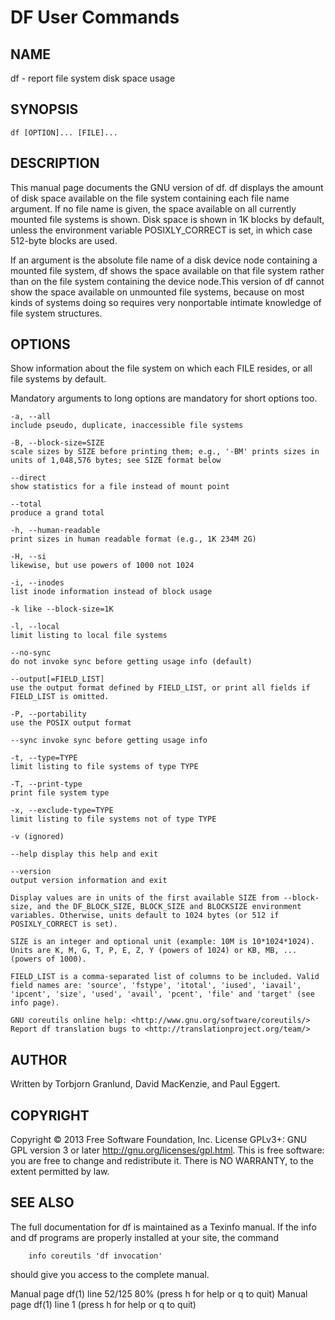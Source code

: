 
# DF User Commands                           

## NAME
df - report file system disk space usage

## SYNOPSIS
`df [OPTION]... [FILE]...`

## DESCRIPTION
This manual page documents the GNU version of df. df displays the amount of disk space available on the file system containing each file name argument. If no file name is given, the space available on all currently mounted file systems is shown. Disk space is shown in 1K blocks by default, unless the environment variable POSIXLY_CORRECT is set, in which case 512-byte blocks are used.

If an argument is the absolute file name of a disk device node containing a mounted file system, df shows the space available on that file system rather than on the file system containing the device node.This version of df cannot show the space available on unmounted file systems, because on most kinds of systems doing so requires very nonportable intimate knowledge of file system structures.

## OPTIONS
Show information about the file system on which each FILE resides, or all file systems by default.

Mandatory arguments to long options are mandatory for short options too.
    
    -a, --all
    include pseudo, duplicate, inaccessible file systems

    -B, --block-size=SIZE
    scale sizes by SIZE before printing them; e.g., '-BM' prints sizes in units of 1,048,576 bytes; see SIZE format below

    --direct
    show statistics for a file instead of mount point

    --total
    produce a grand total

    -h, --human-readable
    print sizes in human readable format (e.g., 1K 234M 2G)

    -H, --si
    likewise, but use powers of 1000 not 1024
    
    -i, --inodes
    list inode information instead of block usage

    -k like --block-size=1K

    -l, --local
    limit listing to local file systems

    --no-sync
    do not invoke sync before getting usage info (default)

    --output[=FIELD_LIST]
    use the output format defined by FIELD_LIST, or print all fields if FIELD_LIST is omitted.

    -P, --portability
    use the POSIX output format

    --sync invoke sync before getting usage info

    -t, --type=TYPE
    limit listing to file systems of type TYPE

    -T, --print-type
    print file system type

    -x, --exclude-type=TYPE
    limit listing to file systems not of type TYPE

    -v (ignored)

    --help display this help and exit

    --version
    output version information and exit

    Display values are in units of the first available SIZE from --block-size, and the DF_BLOCK_SIZE, BLOCK_SIZE and BLOCKSIZE environment variables. Otherwise, units default to 1024 bytes (or 512 if POSIXLY_CORRECT is set).

    SIZE is an integer and optional unit (example: 10M is 10*1024*1024). Units are K, M, G, T, P, E, Z, Y (powers of 1024) or KB, MB, ... (powers of 1000).

    FIELD_LIST is a comma-separated list of columns to be included. Valid field names are: 'source', 'fstype', 'itotal', 'iused', 'iavail', 'ipcent', 'size', 'used', 'avail', 'pcent', 'file' and 'target' (see info page).

    GNU coreutils online help: <http://www.gnu.org/software/coreutils/>
    Report df translation bugs to <http://translationproject.org/team/>

## AUTHOR
Written by Torbjorn Granlund, David MacKenzie, and Paul Eggert.

## COPYRIGHT
Copyright © 2013 Free Software Foundation, Inc. License GPLv3+: GNU GPL version 3 or later <http://gnu.org/licenses/gpl.html>. This is free software: you are free to change and redistribute it. There is NO WARRANTY, to the extent permitted by law.

## SEE ALSO
The full documentation for df is maintained as a Texinfo manual. If the info and df programs are properly installed at your site, the command

        info coreutils 'df invocation'

should give you access to the complete manual.

Manual page df(1) line 52/125 80% (press h for help or q to quit)
Manual page df(1) line 1 (press h for help or q to quit)

